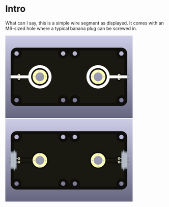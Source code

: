 # Intro  
What can I say, this is a simple wire segment as displayed. It comes with an M6-sized hole where a typical banana plug can be screwed in.

<img src="end-node-double_blank_TOP.png" alt="Circuit Diagram" width="400"> <img src="end-node-double_blank_BOTTOM.png" alt="Circuit Diagram" width="400">
